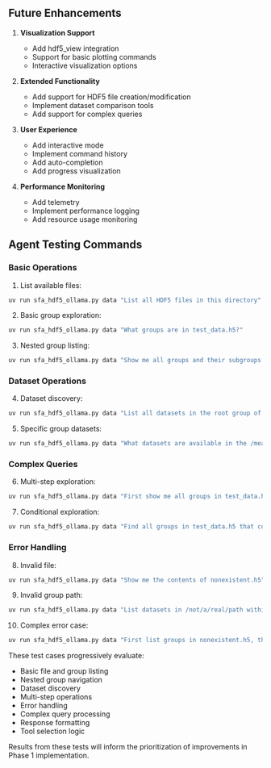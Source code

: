 ## Future Enhancements

1. **Visualization Support**
   - Add hdf5_view integration
   - Support for basic plotting commands
   - Interactive visualization options

2. **Extended Functionality**
   - Add support for HDF5 file creation/modification
   - Implement dataset comparison tools
   - Add support for complex queries

3. **User Experience**
   - Add interactive mode
   - Implement command history
   - Add auto-completion
   - Add progress visualization

4. **Performance Monitoring**
   - Add telemetry
   - Implement performance logging
   - Add resource usage monitoring

## Agent Testing Commands

### Basic Operations
1. List available files:
```bash
uv run sfa_hdf5_ollama.py data "List all HDF5 files in this directory"
```

2. Basic group exploration:
```bash
uv run sfa_hdf5_ollama.py data "What groups are in test_data.h5?"
```

3. Nested group listing:
```bash
uv run sfa_hdf5_ollama.py data "Show me all groups and their subgroups in test_data.h5"
```

### Dataset Operations
4. Dataset discovery:
```bash
uv run sfa_hdf5_ollama.py data "List all datasets in the root group of test_data.h5"
```

5. Specific group datasets:
```bash
uv run sfa_hdf5_ollama.py data "What datasets are available in the /measurements group of test_data.h5?"
```

### Complex Queries
6. Multi-step exploration:
```bash
uv run sfa_hdf5_ollama.py data "First show me all groups in test_data.h5, then list the datasets in the deepest group"
```

7. Conditional exploration:
```bash
uv run sfa_hdf5_ollama.py data "Find all groups in test_data.h5 that contain datasets"
```

### Error Handling
8. Invalid file:
```bash
uv run sfa_hdf5_ollama.py data "Show me the contents of nonexistent.h5"
```

9. Invalid group path:
```bash
uv run sfa_hdf5_ollama.py data "List datasets in /not/a/real/path within test_data.h5"
```

10. Complex error case:
```bash
uv run sfa_hdf5_ollama.py data "First list groups in nonexistent.h5, then show datasets in test_data.h5"
```

These test cases progressively evaluate:
- Basic file and group listing
- Nested group navigation
- Dataset discovery
- Multi-step operations
- Error handling
- Complex query processing
- Response formatting
- Tool selection logic

Results from these tests will inform the prioritization of improvements in Phase 1 implementation.
